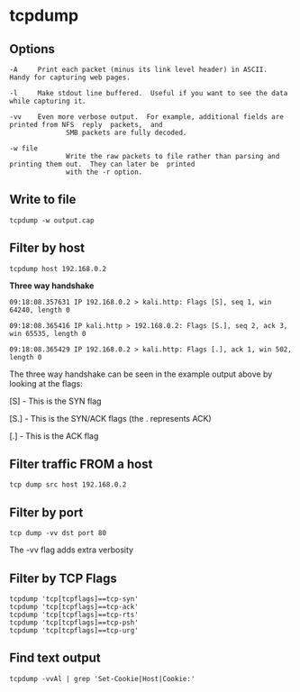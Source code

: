 # tcpdump

## Options
```
-A     Print each packet (minus its link level header) in ASCII.  Handy for capturing web pages.

-l     Make stdout line buffered.  Useful if you want to see the data while capturing it.

-vv    Even more verbose output.  For example, additional fields are printed from NFS  reply  packets,  and
              SMB packets are fully decoded.

-w file
              Write the raw packets to file rather than parsing and printing them out.  They can later be  printed
              with the -r option.              

```

## Write to file

`tcpdump -w output.cap`

## Filter by host

`tcpdump host 192.168.0.2`

**Three way handshake**

```
09:18:08.357631 IP 192.168.0.2 > kali.http: Flags [S], seq 1, win 64240, length 0

09:18:08.365416 IP kali.http > 192.168.0.2: Flags [S.], seq 2, ack 3, win 65535, length 0

09:18:08.365429 IP 192.168.0.2 > kali.http: Flags [.], ack 1, win 502, length 0
```

The three way handshake can be seen in the example output above by looking at the flags:

[S] - This is the SYN flag

[S.] - This is the SYN/ACK flags (the . represents ACK)

[.] - This is the ACK flag

## Filter traffic FROM a host
`tcp dump src host 192.168.0.2`

## Filter by port
`tcp dump -vv dst port 80`

The -vv flag adds extra verbosity

## Filter by TCP Flags
`tcpdump 'tcp[tcpflags]==tcp-syn'`  
`tcpdump 'tcp[tcpflags]==tcp-ack'`  
`tcpdump 'tcp[tcpflags]==tcp-rts'`  
`tcpdump 'tcp[tcpflags]==tcp-psh'`  
`tcpdump 'tcp[tcpflags]==tcp-urg'`

## Find text output
`tcpdump -vvAl | grep 'Set-Cookie|Host|Cookie:'`







